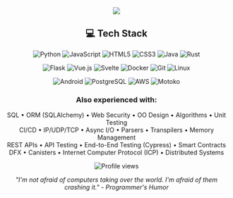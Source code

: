 

<div align="center">
  <img src="https://github-readme-streak-stats.herokuapp.com?user=canerkocak&theme=transparent&hide_border=true&fire=3B82F6&ring=3B82F6&currStreakNum=3B82F6&sideNums=3B82F6&currStreakLabel=3B82F6&sideLabels=3B82F6" />
</div>

<h2 align="center">💻 Tech Stack</h2>

<div align="center">

  ![Python](https://img.shields.io/badge/-Python-3776AB?style=flat-square&logo=python&logoColor=white)
  ![JavaScript](https://img.shields.io/badge/-JavaScript-F7DF1E?style=flat-square&logo=javascript&logoColor=black)
  ![HTML5](https://img.shields.io/badge/-HTML5-E34F26?style=flat-square&logo=html5&logoColor=white)
  ![CSS3](https://img.shields.io/badge/-CSS3-1572B6?style=flat-square&logo=css3&logoColor=white)
  ![Java](https://img.shields.io/badge/-Java-007396?style=flat-square&logo=java&logoColor=white)
  ![Rust](https://img.shields.io/badge/-Rust-000000?style=flat-square&logo=rust&logoColor=white)

  ![Flask](https://img.shields.io/badge/-Flask-000000?style=flat-square&logo=flask&logoColor=white)
  ![Vue.js](https://img.shields.io/badge/-Vue.js-4FC08D?style=flat-square&logo=vue.js&logoColor=white)
  ![Svelte](https://img.shields.io/badge/-Svelte-FF3E00?style=flat-square&logo=svelte&logoColor=white)
  ![Docker](https://img.shields.io/badge/-Docker-2496ED?style=flat-square&logo=docker&logoColor=white)
  ![Git](https://img.shields.io/badge/-Git-F05032?style=flat-square&logo=git&logoColor=white)
  ![Linux](https://img.shields.io/badge/-Linux-FCC624?style=flat-square&logo=linux&logoColor=black)

  ![Android](https://img.shields.io/badge/-Android-3DDC84?style=flat-square&logo=android&logoColor=white)
  ![PostgreSQL](https://img.shields.io/badge/-PostgreSQL-336791?style=flat-square&logo=postgresql&logoColor=white)
  ![AWS](https://img.shields.io/badge/-AWS-232F3E?style=flat-square&logo=amazon-aws&logoColor=white)
  ![Motoko](https://img.shields.io/badge/-Motoko-000000?style=flat-square&logo=dfinity&logoColor=white)

</div>

<h3 align="center">Also experienced with:</h3>
<p align="center">
  SQL • ORM (SQLAlchemy) • Web Security • OO Design • Algorithms • Unit Testing<br>
  CI/CD • IP/UDP/TCP • Async I/O • Parsers • Transpilers • Memory Management<br>
  REST APIs • API Testing • End-to-End Testing (Cypress) • Smart Contracts<br>
  DFX • Canisters • Internet Computer Protocol (ICP) • Distributed Systems
</p>

<p align="center">
  <img src="https://komarev.com/ghpvc/?username=canerkocak&style=flat-square&color=3B82F6" alt="Profile views" />
</p>

<p align="center">
  <i>"I'm not afraid of computers taking over the world. I'm afraid of them crashing it." - Programmer's Humor</i>
</p>
